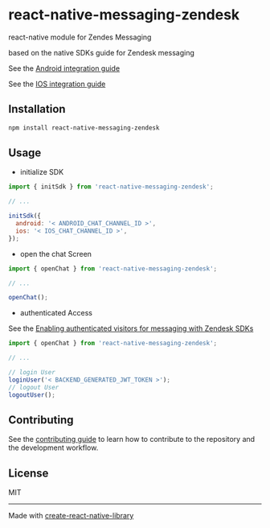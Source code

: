 # react-native-messaging-zendesk

react-native module for Zendes Messaging

based on the native SDKs guide for Zendesk messaging

See the [Android integration guide](https://developer.zendesk.com/documentation/zendesk-web-widget-sdks/sdks/web/getting_started/)

See the [IOS integration guide](https://developer.zendesk.com/documentation/zendesk-web-widget-sdks/sdks/ios/getting_started/)

## Installation

```sh
npm install react-native-messaging-zendesk
```

## Usage

- initialize SDK

```js
import { initSdk } from 'react-native-messaging-zendesk';

// ...

initSdk({
  android: '< ANDROID_CHAT_CHANNEL_ID >',
  ios: '< IOS_CHAT_CHANNEL_ID >',
});
```

- open the chat Screen

```js
import { openChat } from 'react-native-messaging-zendesk';

// ...

openChat();
```

- authenticated Access

See the [Enabling authenticated visitors for messaging with Zendesk SDKs](https://developer.zendesk.com/documentation/zendesk-web-widget-sdks/sdks/web/enabling_auth_visitors/)

```js
import { openChat } from 'react-native-messaging-zendesk';

// ...

// login User
loginUser('< BACKEND_GENERATED_JWT_TOKEN >');
// logout User
logoutUser();
```

## Contributing

See the [contributing guide](CONTRIBUTING.md) to learn how to contribute to the repository and the development workflow.

## License

MIT

---

Made with [create-react-native-library](https://github.com/callstack/react-native-builder-bob)
